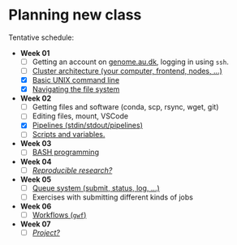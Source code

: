 # Planning new class

Tentative schedule:

- **Week 01**
  - [ ] Getting an account on [genome.au.dk](https://genome.au.dk), logging in using `ssh`.
  - [ ] [Cluster architecture (your computer, frontend, nodes, ...)](docs/week-1/architecture.md)
  - [x] [Basic UNIX command line](docs/week-1/basic-unix-commands.md)
  - [x] [Navigating the file system](docs/week-1/navigating-file-system.md)

- **Week 02**
  - [ ] Getting files and software (conda, scp, rsync, wget, git)
  - [ ] Editing files, mount, VSCode
  - [x] [Pipelines (stdin/stdout/pipelines)](docs/week-2/pipelines.md)
  - [ ] [Scripts and variables.](docs/week-2/scripts-and-variables.md)

- **Week 03**
  - [ ] [BASH programming](docs/week-3/programming.md)

- **Week 04**
  - [ ] [*Reproducible research?*](docs/week-4/reproducible-research.md)

- **Week 05**
  - [ ] [Queue system (submit, status, log, ...)](docs/week-5/the-queue-system.md)
  - [ ] Exercises with submitting different kinds of jobs

- **Week 06**
  - [ ] [Workflows (`gwf`)](docs/week-6/workflows.md)

- **Week 07**
  - [ ] [*Project?*](docs/week-7/project.md)
